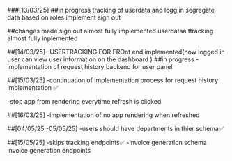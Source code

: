 ###[13/03/25]
##in progress
tracking of userdata and logg in
segregate data based on roles
implement sign out

##changes made
sign out almost fully implemented
userdataa ttracking almost fully inplemented

##[14/03/25]
-USERTRACKING FOR FROnt end implemented(now logged in user can view user information on the dashboard  )
##in progress
-implementation of request history backend for user panel 

##[15/03/25]
-continuation of implementation process for request history implementation ✅

-stop app from rendering everytime refresh is clicked

##[16/03/25]
-implementation of no app rendering when refreshed 

##[04/05/25 -05/05/25]
-users should have departments in thier schema✅


##[15/05/25]
-skips tracking endpoints✅
-invoice generation schema
invoice generation endpoints

